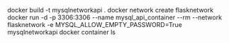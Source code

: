 docker build -t mysqlnetworkapi .
docker network create flasknetwork
docker run -d -p 3306:3306 --name mysql_api_container --rm --network flasknetwork -e MYSQL_ALLOW_EMPTY_PASSWORD=True mysqlnetworkapi
docker container ls